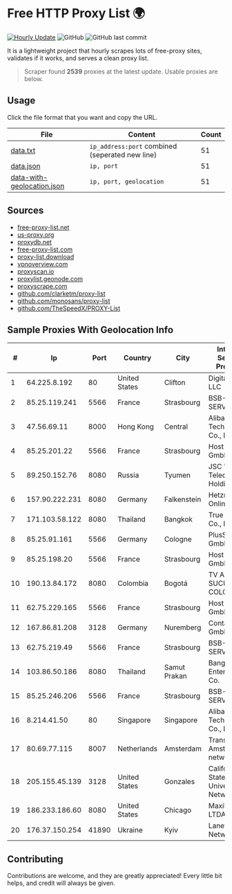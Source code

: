 
# Free HTTP Proxy List 🌍

[![Hourly Update](https://github.com/mertguvencli/http-proxy-list/actions/workflows/main.yml/badge.svg?branch=main)](https://github.com/mertguvencli/http-proxy-list/actions/workflows/main.yml)
![GitHub](https://img.shields.io/github/license/mertguvencli/http-proxy-list)
![GitHub last commit](https://img.shields.io/github/last-commit/mertguvencli/http-proxy-list)

It is a lightweight project that hourly scrapes lots of free-proxy sites, validates if it works, and serves a clean proxy list.


> Scraper found **2539** proxies at the latest update. Usable proxies are below.

## Usage

Click the file format that you want and copy the URL.


|File|Content|Count|
|----|-------|-----|
|[data.txt](https://raw.githubusercontent.com/mertguvencli/http-proxy-list/main/proxy-list/data.txt)|`ip_address:port` combined (seperated new line)|51|
|[data.json](https://raw.githubusercontent.com/mertguvencli/http-proxy-list/main/proxy-list/data.json)|`ip, port`|51|
|[data-with-geolocation.json](https://raw.githubusercontent.com/mertguvencli/http-proxy-list/main/proxy-list/data-with-geolocation.json)|`ip, port, geolocation`|51|

## Sources

* [free-proxy-list.net](https://free-proxy-list.net)
* [us-proxy.org](https://www.us-proxy.org)
* [proxydb.net](http://proxydb.net)
* [free-proxy-list.com](https://free-proxy-list.com/?page=&port=&type%5B%5D=http&type%5B%5D=https&up_time=0&search=Search)
* [proxy-list.download](https://www.proxy-list.download/HTTP)
* [vpnoverview.com](https://vpnoverview.com/privacy/anonymous-browsing/free-proxy-servers)
* [proxyscan.io](https://www.proxyscan.io)
* [proxylist.geonode.com](https://proxylist.geonode.com/api/proxy-list?limit=300&page=1&sort_by=lastChecked&sort_type=desc&protocols=http,https)
* [proxyscrape.com](https://api.proxyscrape.com/v2/?request=displayproxies&protocol=http&timeout=10000&country=all&ssl=all&anonymity=all)
* [github.com/clarketm/proxy-list](https://raw.githubusercontent.com/clarketm/proxy-list/master/proxy-list-raw.txt)
* [github.com/monosans/proxy-list](https://raw.githubusercontent.com/monosans/proxy-list/main/proxies/http.txt)
* [github.com/TheSpeedX/PROXY-List](https://raw.githubusercontent.com/TheSpeedX/PROXY-List/master/http.txt)


## Sample Proxies With Geolocation Info

|#|Ip|Port|Country|City|Internet Service Provider|
|-|--|----|-------|----|-------------------------|
|1|64.225.8.192|80|United States|Clifton|DigitalOcean, LLC|
|2|85.25.119.241|5566|France|Strasbourg|BSB-SERVICE|
|3|47.56.69.11|8000|Hong Kong|Central|Alibaba (US) Technology Co., Ltd.|
|4|85.25.201.22|5566|France|Strasbourg|Host Europe GmbH|
|5|89.250.152.76|8080|Russia|Tyumen|JSC "ER-Telecom Holding"|
|6|157.90.222.231|8080|Germany|Falkenstein|Hetzner Online GmbH|
|7|171.103.58.122|8080|Thailand|Bangkok|True Internet Co., Ltd.|
|8|85.25.91.161|5566|Germany|Cologne|PlusServer GmbH|
|9|85.25.198.20|5566|France|Strasbourg|Host Europe GmbH|
|10|190.13.84.172|8080|Colombia|Bogotá|TV AZTECA SUCURSAL COLOMBIA|
|11|62.75.229.165|5566|France|Strasbourg|Host Europe GmbH|
|12|167.86.81.208|3128|Germany|Nuremberg|Contabo GmbH|
|13|62.75.219.49|5566|France|Strasbourg|BSB-SERVICE|
|14|103.86.50.186|8080|Thailand|Samut Prakan|Bangmod Enterprise Co.|
|15|85.25.246.206|5566|France|Strasbourg|BSB-SERVICE|
|16|8.214.41.50|80|Singapore|Singapore|Alibaba (US) Technology Co., Ltd.|
|17|80.69.77.115|8007|Netherlands|Amsterdam|TransIP B.V. Amsterdam network|
|18|205.155.45.139|3128|United States|Gonzales|California State University Network|
|19|186.233.186.60|8080|United States|Chicago|Maxihost LTDA|
|20|176.37.150.254|41890|Ukraine|Kyiv|Lanet Network|



## Contributing

Contributions are welcome, and they are greatly appreciated! Every
little bit helps, and credit will always be given.

